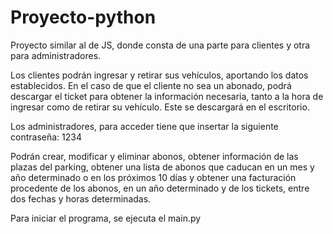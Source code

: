# Proyecto-python

Proyecto similar al de JS, donde consta de una parte para clientes y otra para administradores. 

Los clientes podrán ingresar y retirar sus vehículos, aportando los datos establecidos. En el caso de que el cliente no sea un abonado, podrá descargar el ticket para obtener la información necesaria, tanto a la hora de ingresar como de retirar su vehículo. Este se descargará en el escritorio.  

Los administradores, para acceder tiene que insertar la siguiente contraseña: 1234  

Podrán crear, modificar y eliminar abonos, obtener información de las plazas del parking, obtener una lista de abonos que caducan en un mes y año determinado o en los próximos 10 días y obtener una facturación procedente de los abonos, en un año determinado y de los tickets, entre dos fechas y horas determinadas.

Para iniciar el programa, se ejecuta el main.py

